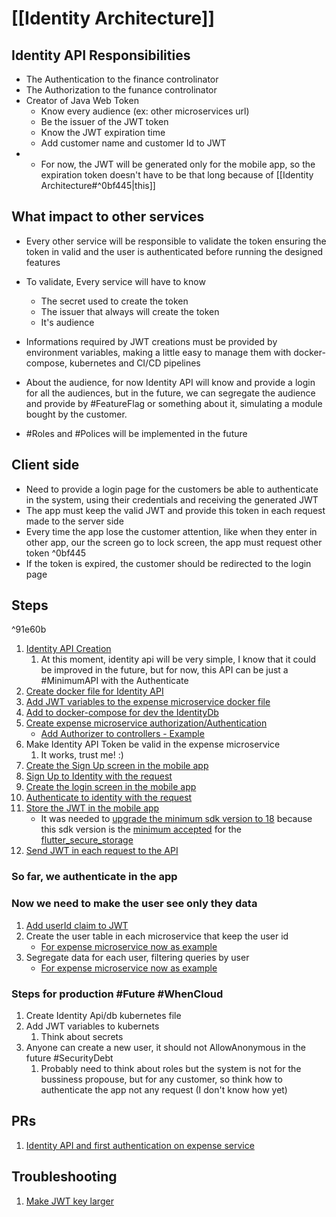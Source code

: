 # [[Identity Architecture]]

## Identity API Responsibilities
- The Authentication to the finance controlinator
- The Authorization to the funance controlinator
- Creator of Java Web Token
	- Know every audience (ex: other microservices url)
	- Be the issuer of the JWT token
	- Know the JWT expiration time 
	- Add customer name and customer Id to JWT
- - For now, the JWT will be generated only for the mobile app, so the expiration token doesn't have to be that long because of [[Identity Architecture#^0bf445|this]]

## What impact to other services
- Every other service will be responsible to validate the token ensuring the token in valid and the user is authenticated before running the designed features
- To validate, Every service will have to know 
	- The secret used to create the token
	- The issuer that always will create the token
	- It's audience
- Informations required by JWT creations must be provided by environment variables, making a little easy to manage them with docker-compose, kubernetes and CI/CD pipelines

- About the audience, for now Identity API will know and provide a login for all the audiences, but in the future, we can segregate the audience and provide by #FeatureFlag or something about it, simulating a module bought by the customer.
- #Roles and #Polices will be implemented in the future



## Client side
- Need to provide a login page for the customers be able to authenticate in the system, using their credentials and receiving the generated JWT
- The app must keep the valid JWT and provide this token in each request made to the server side
- Every time the app lose the customer attention, like when they enter in other app, our the screen go to lock screen, the app must request other token  ^0bf445
- If the token is expired, the customer should be redirected to the login page

## Steps

^91e60b

1. [Identity API Creation](https://github.com/gumberss/FinanceControlinator/commit/878951557b744f73aa4c674294ebe0bfd0a996fb)
	1. At this moment, identity api will be very simple, I know that it could be improved in the future, but for now, this API can be just a #MinimumAPI with the Authenticate 
2. [Create docker file for Identity API](https://github.com/gumberss/FinanceControlinator/commit/878951557b744f73aa4c674294ebe0bfd0a996fb#diff-eee8e47f2457f1f2ff0b44f2e3a766ede5516c6eb58a951fe72342c7e4b2d889)
3. [Add JWT variables to the expense microservice docker file](https://github.com/gumberss/FinanceControlinator/pull/98/commits/08315c1468889710d4ff7cbd89b740fccedca583#diff-5869c805e2390cc191ce235325c3d91f1155c25ba8fd58abed3a285b46e342ec)
4. [Add to docker-compose for dev the IdentityDb](https://github.com/gumberss/FinanceControlinator/commit/204cce0c3ca01b8661e506295baa30aefaf722c2)
5. [Create expense microservice authorization/Authentication](https://github.com/gumberss/FinanceControlinator/commit/b88a815c4872fedaa178c9c26128cb6c407d8a5c)
	- [Add Authorizer to controllers - Example](https://github.com/gumberss/FinanceControlinator/commit/480c1ff2d6bbb23ecb1d7cc8e22f9c1605d1e211)
6. Make Identity API Token be valid in the expense microservice
	1. It works, trust me! :)
7. [Create the Sign Up screen in the mobile app](https://github.com/gumberss/FinanceControlinatorMobile/issues/24)
8. [Sign Up to Identity with the request](https://github.com/gumberss/FinanceControlinatorMobile/issues/28)
9. [Create the login screen in the mobile app](https://github.com/gumberss/FinanceControlinatorMobile/issues/23)
10. [Authenticate to identity with the request](https://github.com/gumberss/FinanceControlinatorMobile/issues/27)
11. [Store the JWT in the mobile app](https://github.com/gumberss/FinanceControlinatorMobile/issues/25)
	- It was needed to [upgrade the minimum sdk version to 18](https://github.com/gumberss/FinanceControlinatorMobile/pull/34/files#diff-9526ccfd1d1813ed49c39f8c54dbeb512607376a007d824b905bc8b4e4d202d9) because this sdk version is the [minimum accepted](https://pub.dev/packages/flutter_secure_storage#configure-android-version) for the [flutter_secure_storage](https://pub.dev/packages/flutter_secure_storage)
12. [Send JWT in each request to the API](https://github.com/gumberss/FinanceControlinatorMobile/issues/26)

### So far, we authenticate in the app
### Now we need to make the user see only they data
1. [Add userId claim to JWT](https://github.com/gumberss/FinanceControlinator/commit/26cb4ca2f6188e2c22f3590c6b87ff5c560c6b6f)
1. Create the user table in each microservice that keep the user id
	- [For expense microservice now as example](https://github.com/gumberss/FinanceControlinator/issues/94)
2. Segregate data for each user, filtering queries by user
	- [For expense microservice now as example](https://github.com/gumberss/FinanceControlinator/issues/95)

### Steps for production #Future #WhenCloud
1. Create Identity Api/db kubernetes file
2. Add JWT variables to kubernets
	1. Think about secrets
3. Anyone can create a new user, it should not AllowAnonymous in the future #SecurityDebt
	1. Probably need to think about roles but the system is not for the bussiness propouse, but for any customer, so think how to authenticate the app not any request (I don't know how yet)

## PRs
1. [Identity API and first authentication on expense service](https://github.com/gumberss/FinanceControlinator/pull/98)

## Troubleshooting
1. [Make JWT key larger](https://github.com/gumberss/FinanceControlinator/commit/59f66e44841a52fa573db47d93389c9fec3aa5d1)